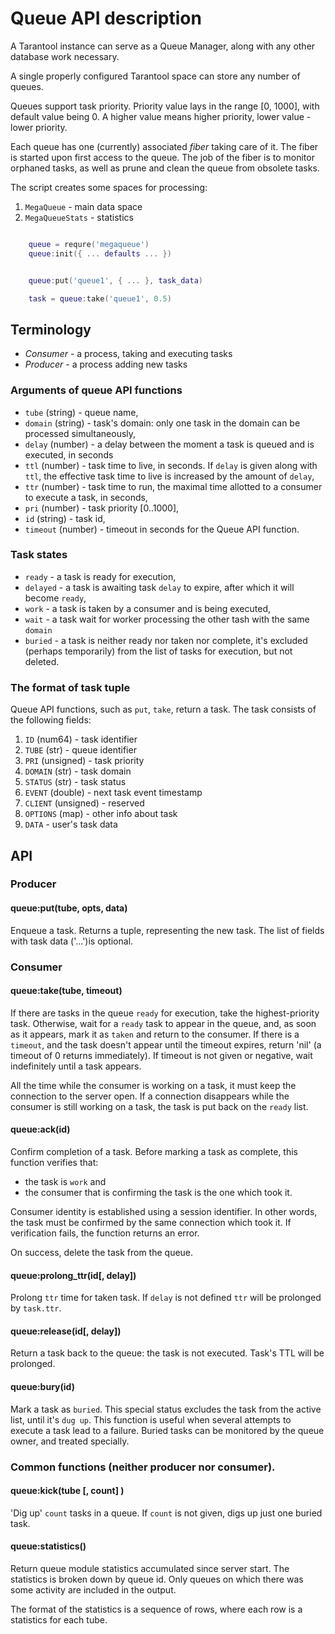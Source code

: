 # Queue API description

A Tarantool instance can serve as a Queue Manager, along
with any other database work necessary.

A single properly configured Tarantool space can store any
number of queues.

Queues support task priority. Priority value lays in the range
[0, 1000], with default value being 0. A higher value means higher
priority, lower value - lower priority.

Each queue has one (currently) associated *fiber* taking care of
it. The fiber is started upon first access to the queue. The job
of the fiber is to monitor orphaned tasks, as well as prune and
clean the queue from obsolete tasks.

The script creates some spaces for processing:

1. `MegaQueue` - main data space
1. `MegaQueueStats` - statistics


```lua

    queue = requre('megaqueue')
    queue:init({ ... defaults ... })


    queue:put('queue1', { ... }, task_data)

    task = queue:take('queue1', 0.5)


```

## Terminology

* *Consumer* - a process, taking and executing tasks
* *Producer* - a process adding new tasks

### Arguments of queue API functions

* `tube` (string) - queue name,
* `domain` (string) - task's domain: only one task in the domain can
  be processed simultaneously,
* `delay` (number) - a delay between the moment a task is queued
  and is executed, in seconds
* `ttl` (number) - task time to live, in seconds. If `delay` is
  given along with `ttl`, the effective task time to live is
  increased by the amount of `delay`,
* `ttr` (number) - task time to run, the maximal time allotted
  to a consumer to execute a task, in seconds,
* `pri` (number) - task priority [0..1000],
* `id` (string) - task id,
* `timeout` (number) - timeout in seconds for the Queue API function.

### Task states

* `ready` - a task is ready for execution,
* `delayed` - a task is awaiting task `delay` to expire, after
   which it will become `ready`,
* `work` - a task is taken by a consumer and is being executed,
* `wait` - a task wait for worker processing the other tash with the
   same `domain`
* `buried` - a task is neither ready nor taken nor complete, it's
   excluded (perhaps temporarily) from the list of tasks for
   execution, but not deleted.

### The format of task tuple

Queue API functions, such as `put`, `take`, return a task.
The task consists of the following fields:



1. `ID` (num64) - task identifier
1. `TUBE` (str) - queue identifier 
1. `PRI` (unsigned) - task priority
1. `DOMAIN` (str) - task domain
1. `STATUS` (str) - task status
1. `EVENT` (double) - next task event timestamp
1. `CLIENT` (unsigned) - reserved
1. `OPTIONS` (map) - other info about task
1. `DATA` - user's task data


## API

### Producer

#### queue:put(tube, opts, data)

Enqueue a task. Returns a tuple, representing the new task.
The list of fields with task data ('...')is optional.


### Consumer

#### queue:take(tube, timeout)

If there are tasks in the queue `ready` for execution,
take the highest-priority task.
Otherwise, wait for a `ready` task to appear in the queue, and, as
soon as it appears, mark it as `taken` and return to the consumer.
If there is a `timeout`, and the task doesn't appear until the
timeout expires, return 'nil' (a timeout of 0 returns immediately).
If timeout is not given or negative, wait indefinitely until a task
appears.

All the time while the consumer is working on a task, it must keep
the connection to the server open. If a connection disappears while
the consumer is still working on a task, the task is put back on the
`ready` list.

#### queue:ack(id)

Confirm completion of a task. Before marking a task as complete,
this function verifies that:

* the task is `work` and
* the consumer that is confirming the task is the one which took it.

Consumer identity is established using a session identifier. In
other words, the task must be confirmed by the same connection
which took it. If verification fails, the function returns an
error.

On success, delete the task from the queue.

#### queue:prolong_ttr(id[, delay])

Prolong `ttr` time for taken task. If `delay` is not defined
`ttr` will be prolonged by `task.ttr`.

#### queue:release(id[, delay])

Return a task back to the queue: the task is not executed.
Task's TTL will be prolonged.


#### queue:bury(id)

Mark a task as `buried`. This special status excludes
the task from the active list, until it's `dug up`.
This function is useful when several attempts to execute a task
lead to a failure. Buried tasks can be monitored by the queue
owner, and treated specially.


### Common functions (neither producer nor consumer).

#### queue:kick(tube [, count] )

'Dig up' `count` tasks in a queue. If `count` is not given,
digs up just one buried task.


#### queue:statistics()

Return queue module statistics accumulated since server start.
The statistics is broken down by queue id. Only queues on which
there was some activity are included in the output.

The format of the statistics is a sequence of rows, where each
row is a statistics for each tube.

